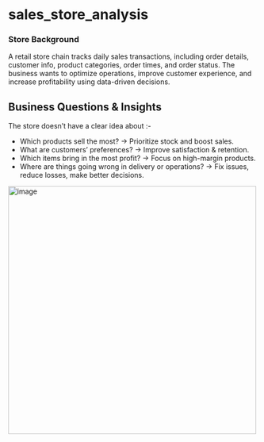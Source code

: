 # sales_store_analysis

### Store Background
A retail store chain tracks daily sales transactions, including order details, customer info, product categories, order times, and order status. The business wants to optimize operations, improve customer experience, and increase profitability using data-driven decisions.


## Business Questions & Insights
The store doesn’t have a clear idea about :-

- Which products sell the most? → Prioritize stock and boost sales.
- What are customers’ preferences? → Improve satisfaction & retention.
- Which items bring in the most profit? → Focus on high-margin products.
- Where are things going wrong in delivery or operations? → Fix issues, reduce losses, make better decisions.


<img width="500" height="500" alt="image" src="https://github.com/user-attachments/assets/b46076ce-73b9-41b8-8eeb-ce0d70a6f7dc" />
